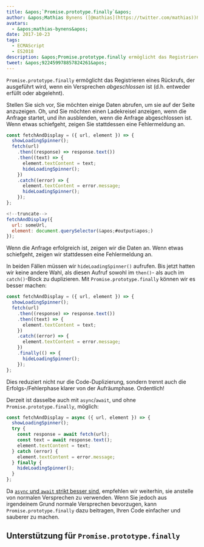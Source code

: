 ```yaml
---
title: &apos;`Promise.prototype.finally`&apos;
author: &apos;Mathias Bynens ([@mathias](https://twitter.com/mathias))&apos;
avatars:
  - &apos;mathias-bynens&apos;
date: 2017-10-23
tags:
  - ECMAScript
  - ES2018
description: &apos;Promise.prototype.finally ermöglicht das Registrieren eines Rückrufs, der ausgeführt wird, wenn ein Versprechen abgeschlossen ist (d.h. entweder erfüllt oder abgelehnt).&apos;
tweet: &apos;922459978857824261&apos;
---
```

`Promise.prototype.finally` ermöglicht das Registrieren eines Rückrufs, der ausgeführt wird, wenn ein Versprechen _abgeschlossen_ ist (d.h. entweder erfüllt oder abgelehnt).

Stellen Sie sich vor, Sie möchten einige Daten abrufen, um sie auf der Seite anzuzeigen. Oh, und Sie möchten einen Ladekreisel anzeigen, wenn die Anfrage startet, und ihn ausblenden, wenn die Anfrage abgeschlossen ist. Wenn etwas schiefgeht, zeigen Sie stattdessen eine Fehlermeldung an.

```js
const fetchAndDisplay = ({ url, element }) => {
  showLoadingSpinner();
  fetch(url)
    .then((response) => response.text())
    .then((text) => {
      element.textContent = text;
      hideLoadingSpinner();
    })
    .catch((error) => {
      element.textContent = error.message;
      hideLoadingSpinner();
    });
};

<!--truncate-->
fetchAndDisplay({
  url: someUrl,
  element: document.querySelector(&apos;#output&apos;)
});
```

Wenn die Anfrage erfolgreich ist, zeigen wir die Daten an. Wenn etwas schiefgeht, zeigen wir stattdessen eine Fehlermeldung an.

In beiden Fällen müssen wir `hideLoadingSpinner()` aufrufen. Bis jetzt hatten wir keine andere Wahl, als diesen Aufruf sowohl im `then()`- als auch im `catch()`-Block zu duplizieren. Mit `Promise.prototype.finally` können wir es besser machen:

```js
const fetchAndDisplay = ({ url, element }) => {
  showLoadingSpinner();
  fetch(url)
    .then((response) => response.text())
    .then((text) => {
      element.textContent = text;
    })
    .catch((error) => {
      element.textContent = error.message;
    })
    .finally(() => {
      hideLoadingSpinner();
    });
};
```

Dies reduziert nicht nur die Code-Duplizierung, sondern trennt auch die Erfolgs-/Fehlerphase klarer von der Aufräumphase. Ordentlich!

Derzeit ist dasselbe auch mit `async`/`await`, und ohne `Promise.prototype.finally`, möglich:

```js
const fetchAndDisplay = async ({ url, element }) => {
  showLoadingSpinner();
  try {
    const response = await fetch(url);
    const text = await response.text();
    element.textContent = text;
  } catch (error) {
    element.textContent = error.message;
  } finally {
    hideLoadingSpinner();
  }
};
```

Da [`async` und `await` strikt besser sind](https://mathiasbynens.be/notes/async-stack-traces), empfehlen wir weiterhin, sie anstelle von normalen Versprechen zu verwenden. Wenn Sie jedoch aus irgendeinem Grund normale Versprechen bevorzugen, kann `Promise.prototype.finally` dazu beitragen, Ihren Code einfacher und sauberer zu machen.

## Unterstützung für `Promise.prototype.finally`

<feature-support chrome="63 /blog/v8-release-63"
                 firefox="58"
                 safari="11.1"
                 nodejs="10"
                 babel="yes https://github.com/zloirock/core-js#ecmascript-promise"></feature-support>
